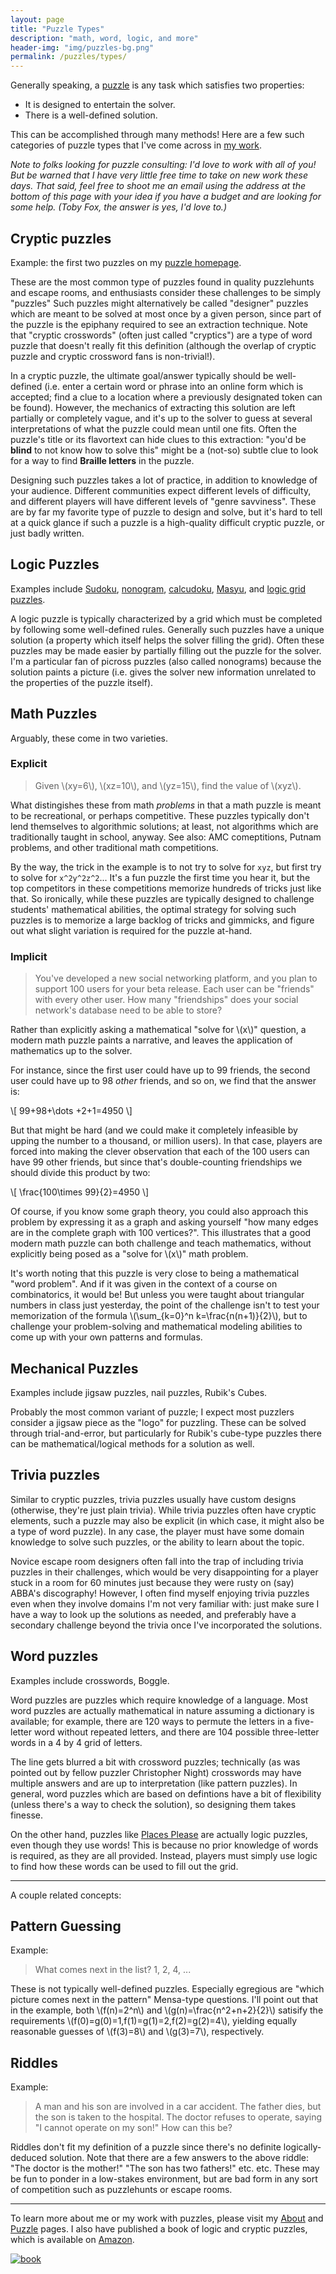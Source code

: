 ```yaml
---
layout: page
title: "Puzzle Types"
description: "math, word, logic, and more"
header-img: "img/puzzles-bg.png"
permalink: /puzzles/types/
---
```



Generally speaking, a [puzzle](https://en.wikipedia.org/wiki/Puzzle)
is any task which satisfies two properties:

* It is designed to entertain the solver.
* There is a well-defined solution.

This can be accomplished through many methods!
Here are a few such categories of puzzle types that I've come across
in [my work](/puzzles/).

*Note to folks looking for puzzle consulting: I'd love to work with
all of you! But be warned that I have very little free time to take on
new work these days. That said, feel free to shoot me an email using the address
at the bottom of this page with your idea if you have a budget and
are looking for some help. (Toby Fox, the answer is yes, I'd love to.)*

## Cryptic puzzles

Example: the first two puzzles on my [puzzle homepage](/puzzles/).

These are the most common type of puzzles found in quality puzzlehunts and
escape rooms, and enthusiasts consider these challenges to be simply "puzzles"
Such puzzles might alternatively be called "designer" puzzles
which are meant to be solved at most once by a given person, since part of the
puzzle is the epiphany required to see an extraction technique. Note that
"cryptic crosswords" (often just called "cryptics") 
are a type of word puzzle that doesn't really fit this
definition (although the overlap of cryptic puzzle and cryptic crossword
fans is non-trivial!).

In a cryptic puzzle, the ultimate goal/answer typically should be
well-defined (i.e. enter a certain word or phrase into an online form which is
accepted; find a clue to a location where a previously designated token can be found).
However, the mechanics of extracting this solution are left partially or 
completely vague,
and it's up to the solver to guess at several interpretations of what the puzzle
could mean until one fits. Often the puzzle's title or its flavortext can
hide clues to this extraction: "you'd be **blind** to not know how to solve this"
might be a (not-so) subtle clue to look for a way to find **Braille letters**
in the puzzle.

Designing such puzzles takes a lot of practice, in addition to knowledge of
your audience. Different communities expect different levels of difficulty,
and different players will have different levels of "genre savviness".
These are by far my favorite type of puzzle to design and solve, 
but it's hard to tell at a quick glance if such a puzzle is a high-quality 
difficult cryptic puzzle, or just badly written.

## Logic Puzzles

Examples include [Sudoku](https://en.wikipedia.org/wiki/Sudoku),
[nonogram](https://en.wikipedia.org/wiki/Nonogram),
[calcudoku](https://en.wikipedia.org/wiki/KenKen),
[Masyu](https://en.wikipedia.org/wiki/Masyu), and
[logic grid puzzles](https://en.wikipedia.org/wiki/Logic_puzzle#Logic_grid_puzzles).

A logic puzzle is typically characterized by a grid which must be completed by
following some well-defined rules. Generally such puzzles have a unique solution
(a property which itself helps the solver filling the grid). Often these
puzzles may be made easier by partially filling out the puzzle for the solver.
I'm a particular fan of picross puzzles (also called nonograms) because the solution
paints a picture (i.e. gives the solver new information unrelated to the properties
of the puzzle itself).

## Math Puzzles

Arguably, these come in two varieties.

### Explicit

> Given \\(xy=6\\), \\(xz=10\\), and \\(yz=15\\), find the value of \\(xyz\\).

What distingishes these from math *problems* in that a math
puzzle is meant to be recreational, or
perhaps competitive. These puzzles typically don't lend themselves to algorithmic
solutions; at least, not algorithms which are traditionally taught in school, anyway.
See also: AMC comeptitions, Putnam problems, and other traditional math competitions.

By the way, the trick in the example is to not try to solve for `xyz`, but first try
to solve for `x^2y^2z^2`... It's a fun puzzle the first time you hear it, but the
top competitors in these competitions memorize hundreds of tricks just like that.
So ironically, while these puzzles are typically designed to challenge students'
mathematical abilities, the optimal strategy for solving such puzzles is to
memorize a large backlog of tricks and gimmicks, and figure out what slight variation
is required for the puzzle at-hand.

### Implicit

> You've developed a new social networking platform, and you plan to support
> 100 users for your beta release. Each user can be "friends" with every other
> user. How many "friendships" does your social network's database need to be
> able to store?

Rather than explicitly asking a mathematical "solve for \\(x\\)" question,
a modern math puzzle paints a narrative, and leaves the application of
mathematics up to the solver. 

For instance, since the first user could have
up to 99 friends, the second user could have up to 98 *other* friends,
and so on, we find that the answer is:

\\[
99+98+\dots +2+1=4950
\\]

But that might be hard (and we could make it completely infeasible by
upping the number to a thousand, or million users).
In that case, players are forced into making the clever observation that 
each of the 100 users can have 99 other friends, but since
that's double-counting friendships we should divide this product by two:

\\[
\frac{100\times 99}{2}=4950
\\]

Of course, if you know some graph theory, 
you could also approach this problem by expressing it as a
graph and asking yourself "how many edges are in the complete graph with 100
vertices?". 
This illustrates that a good modern math puzzle can both challenge and teach
mathematics,
without explicitly being posed as a "solve for \\(x\\)"  math problem.

It's worth noting that this puzzle is very close to being a mathematical "word problem".
And if it was given in the context of a course on combinatorics, it would be!
But unless you were taught about triangular numbers in class just yesterday,
the point of the challenge isn't to test your memorization of the formula
\\(\sum_{k=0}^n k=\frac{n(n+1)}{2}\\),
but to challenge your problem-solving and mathematical modeling abilities
to come up with your own patterns and formulas.

## Mechanical Puzzles

Examples include jigsaw puzzles, nail puzzles, Rubik's Cubes.

Probably the most common variant of puzzle; I expect most puzzlers consider a
jigsaw piece as the "logo" for puzzling. These can be solved through trial-and-error,
but particularly for Rubik's cube-type puzzles there can be mathematical/logical
methods for a solution as well. 

## Trivia puzzles

Similar to cryptic puzzles, trivia puzzles usually have custom designs (otherwise,
they're just plain trivia). While trivia puzzles often have cryptic elements, such a puzzle
may also be explicit (in which case, it might also be a type of word puzzle). 
In any case, the player must have some domain knowledge to solve such puzzles,
or the ability to learn about the topic.

Novice escape room designers often fall into the trap of including trivia puzzles
in their challenges, which would be very disappointing for a player stuck in a room
for 60 minutes just because they were rusty on (say) ABBA's discography!
However, I often find myself enjoying trivia puzzles even when they involve domains
I'm not very familiar with: just make sure I have a way to look up the solutions as
needed, and preferably have a secondary challenge beyond the trivia once I've
incorporated the solutions.

## Word puzzles

Examples include crosswords, Boggle.

Word puzzles are puzzles which require knowledge of a language. Most word puzzles are
actually mathematical in nature assuming a dictionary is available; for example,
there are 120 ways to permute the letters in a five-letter word without repeated letters,
and there are 104 possible three-letter words in a 4 by 4 grid of letters.

The line gets blurred a bit with crossword puzzles; technically (as was pointed out
by fellow puzzler Christopher Night) crosswords may have multiple answers and are
up to interpretation (like pattern puzzles). In general, word puzzles which are based
on defintions have a bit of flexibility (unless there's a way to check the solution),
so designing them takes finesse.

On the other hand, puzzles like 
[Places Please](https://www.pennydellpuzzles.com/product.aspx?c=selectedpuzzlespuzzlebooks&p=PLP)
are actually logic puzzles, even though they use words! This is because no prior
knowledge of words is required, as they are all provided. Instead, players must
simply use logic to find how these words can be used to fill out the grid.

---

A couple related concepts:

## Pattern Guessing

Example:

> What comes next in the list? 1, 2, 4, ...

These is not typically well-defined puzzles. Especially egregious are
"which picture comes next in the pattern" Mensa-type questions.
I'll point out that in the example,
both \\(f(n)=2^n\\) and \\(g(n)=\frac{n^2+n+2}{2}\\)
satisify the requirements
\\(f(0)=g(0)=1,f(1)=g(1)=2,f(2)=g(2)=4\\), 
yielding equally reasonable guesses
of \\(f(3)=8\\) and \\(g(3)=7\\), respectively.

## Riddles

Example:

> A man and his son are involved in a car accident. The father dies, but the son
> is taken to the hospital. The doctor refuses to operate, saying "I cannot
> operate on my son!" How can this be?

Riddles don't fit my definition of a puzzle since there's no definite 
logically-deduced solution. 
Note that there are a few answers to the above riddle:
"The doctor is the mother!" "The son has two fathers!" 
etc. etc. These may be fun to ponder in a low-stakes environment, but
are bad form in any sort of competition such as puzzlehunts
or escape rooms.

---

To learn more about me or my work with puzzles,
please visit my [About](/about/)
and [Puzzle](/puzzles/) pages.
I also have published a book of logic and cryptic
puzzles, which is available on 
[Amazon](https://smile.amazon.com/Tricky-Logic-Puzzles-Adults-Difficult/dp/1646111451/).

[![book](/img/2020book.jpg)](https://smile.amazon.com/Tricky-Logic-Puzzles-Adults-Difficult/dp/1646111451/)
